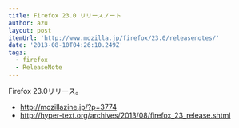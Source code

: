 ```yaml
---
title: Firefox 23.0 リリースノート
author: azu
layout: post
itemUrl: 'http://www.mozilla.jp/firefox/23.0/releasenotes/'
date: '2013-08-10T04:26:10.249Z'
tags:
  - firefox
  - ReleaseNote
---
```

Firefox 23.0リリース。
* http://mozillazine.jp/?p=3774
* http://hyper-text.org/archives/2013/08/firefox_23_release.shtml
